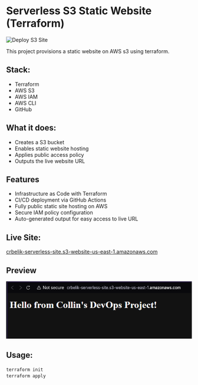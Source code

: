 # Serverless S3 Static Website (Terraform)

![Deploy S3 Site](https://github.com/crbelik/serverless-s3-site/actions/workflows/deploy.yml/badge.svg)

This project provisions a static website on AWS s3 using terraform.

## Stack:

- Terraform
- AWS S3
- AWS IAM
- AWS CLI
- GitHub

## What it does:

- Creates a S3 bucket
- Enables static website hosting
- Applies public access policy
- Outputs the live website URL

## Features

- Infrastructure as Code with Terraform
- CI/CD deployment via GitHub Actions
- Fully public static site hosting on AWS
- Secure IAM policy configuration
- Auto-generated output for easy access to live URL

## Live Site:

[crbelik-serverless-site.s3-website-us-east-1.amazonaws.com](crbelik-serverless-site.s3-website-us-east-1.amazonaws.com)

## Preview

![Screenshot of deployed static site](site-preview.PNG)

## Usage:

```bash
terraform init
terraform apply
```

